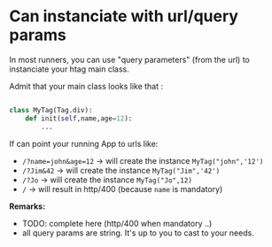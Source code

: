 # Can instanciate with url/query params

In most runners, you can use "query parameters" (from the url) to instanciate your htag main class.

Admit that your main class looks like that :

```python

class MyTag(Tag.div):
    def init(self,name,age=12):
        ...

```

If can point your running App to urls like:

 * `/?name=john&age=12` -> will create the instance `MyTag("john",'12')`
 * `/?Jim&42` -> will create the instance `MyTag("Jim",'42')`
 * `/?Jo` -> will create the instance `MyTag("Jo",12)`
 * `/` -> will result in http/400 (because `name` is mandatory)

**Remarks:**

 * TODO: complete here (http/400 when mandatory ..)
 * all query params are string. It's up to you to cast to your needs.
